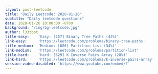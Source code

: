 ```yaml
---
layout: post-leetcode
title: "Daily Leetcode: 2020-01-26"
subtitle: "Daily leetcode questions"
date: 2020-01-26 10:00:00 -0700
background: '/img/bg-leetcode.jpg'
author: l33tbot
title-easy:    'Easy: [257] Binary Tree Paths (42%)'
link-easy:     'https://leetcode.com/problems/binary-tree-paths'
title-medium:  'Medium: [086] Partition List (34%)'
link-medium:   'https://leetcode.com/problems/partition-list'
title-hard:    'Hard: [629] K Inverse Pairs Array (28%)'
link-hard:     'https://leetcode.com/problems/k-inverse-pairs-array'
session-video-disabled: 'https://www.youtube.com/embed/?'
---
```













